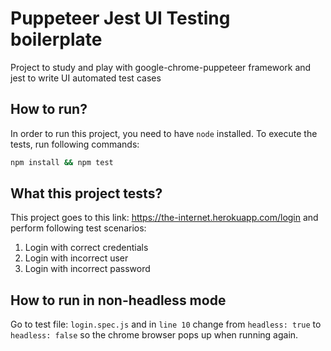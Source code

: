 # Puppeteer Jest UI Testing boilerplate

Project to study and play with google-chrome-puppeteer framework and jest to write UI automated test cases

## How to run?

In order to run this project, you need to have  `node` installed.
To execute the tests, run following commands:

```sh
npm install && npm test
```


## What this project tests?

This project goes to this link: https://the-internet.herokuapp.com/login and perform following test scenarios:
1. Login with correct credentials
2. Login with incorrect user
3. Login with incorrect password

## How to run in non-headless mode

Go to test file: `login.spec.js` and in `line 10` change from `headless: true` to `headless: false` so the chrome browser pops up when running again.